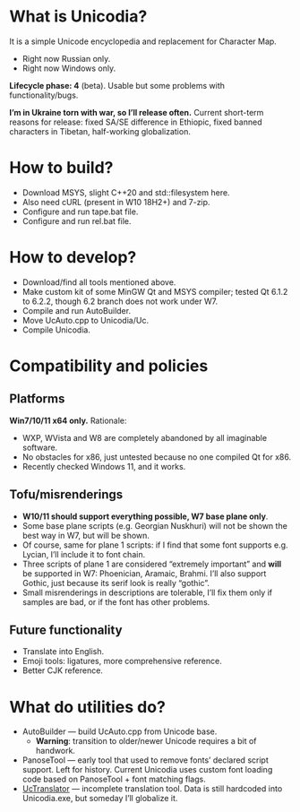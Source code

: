 # What is Unicodia?

It is a simple Unicode encyclopedia and replacement for Character Map.
* Right now Russian only.
* Right now Windows only.

**Lifecycle phase: 4** (beta). Usable but some problems with functionality/bugs.

**I’m in Ukraine torn with war, so I’ll release often.** Current short-term reasons for release: fixed SA/SE difference in Ethiopic, fixed banned characters in Tibetan, half-working globalization.

# How to build?
* Download MSYS, slight C++20 and std::filesystem here.
* Also need cURL (present in W10 18H2+) and 7-zip.
* Configure and run tape.bat file.
* Configure and run rel.bat file.

# How to develop?
* Download/find all tools mentioned above.
* Make custom kit of some MinGW Qt and MSYS compiler; tested Qt 6.1.2 to 6.2.2, though 6.2 branch does not work under W7.
* Compile and run AutoBuilder.
* Move UcAuto.cpp to Unicodia/Uc.
* Compile Unicodia.

# Compatibility and policies

## Platforms
**Win7/10/11 x64 only.** Rationale:
* WXP, WVista and W8 are completely abandoned by all imaginable software.
* No obstacles for x86, just untested because no one compiled Qt for x86.
* Recently checked Windows 11, and it works.

## Tofu/misrenderings
* **W10/11 should support everything possible, W7 base plane only**.
* Some base plane scripts (e.g. Georgian Nuskhuri) will not be shown the best way in W7, but will be shown.
* Of course, same for plane 1 scripts: if I find that some font supports e.g. Lycian, I’ll include it to font chain.
* Three scripts of plane 1 are considered “extremely important” and **will** be supported in W7: Phoenician, Aramaic, Brahmi. I’ll also support Gothic, just because its serif look is really “gothic”.
* Small misrenderings in descriptions are tolerable, I’ll fix them only if samples are bad, or if the font has other problems.

## Future functionality
* Translate into English.
* Emoji tools: ligatures, more comprehensive reference.
* Better CJK reference.

# What do utilities do?
* AutoBuilder — build UcAuto.cpp from Unicode base.
  * **Warning**: transition to older/newer Unicode requires a bit of handwork.
* PanoseTool — early tool that used to remove fonts’ declared script support. Left for history. Current Unicodia uses custom font loading code based on PanoseTool + font matching flags.
* [UcTranslator](https://github.com/Mercury13/utranslator) — incomplete translation tool. Data is still hardcoded into Unicodia.exe, but someday I’ll globalize it.
